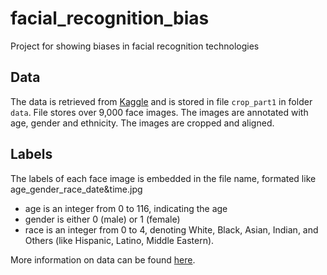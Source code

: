 # facial_recognition_bias

Project for showing biases in facial recognition technologies

## Data

The data is retrieved from [Kaggle](https://www.kaggle.com/) and is stored in file `crop_part1` in folder `data`. File stores over 9,000 face images. The images are annotated with age, gender and ethnicity. The images are cropped and aligned.

## Labels

The labels of each face image is embedded in the file name, formated like
age_gender_race_date&time.jpg

- age is an integer from 0 to 116, indicating the age
- gender is either 0 (male) or 1 (female)
- race is an integer from 0 to 4, denoting White, Black, Asian, Indian, and Others (like Hispanic, Latino, Middle Eastern).

More information on data can be found [here](https://susanqq.github.io/UTKFace/).
